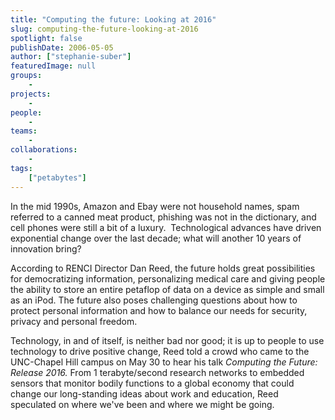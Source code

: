 ```yaml
---
title: "Computing the future: Looking at 2016"
slug: computing-the-future-looking-at-2016
spotlight: false
publishDate: 2006-05-05
author: ["stephanie-suber"]
featuredImage: null
groups:
    - 
projects:
    - 
people:
    - 
teams: 
    - 
collaborations:
    - 
tags:
    ["petabytes"]
---
```

In the mid 1990s, Amazon and Ebay were not household names, spam referred to a canned meat product, phishing was not in the dictionary, and cell phones were still a bit of a luxury.  Technological advances have driven exponential change over the last decade; what will another 10 years of innovation bring?

According to RENCI Director Dan Reed, the future holds great possibilities for democratizing information, personalizing medical care and giving people the ability to store an entire petaflop of data on a device as simple and small as an iPod. The future also poses challenging questions about how to protect personal information and how to balance our needs for security, privacy and personal freedom.

Technology, in and of itself, is neither bad nor good; it is up to people to use technology to drive positive change, Reed told a crowd who came to the UNC-Chapel Hill campus on May 30 to hear his talk <em>Computing the Future: Release 2016. </em> From 1 terabyte/second research networks to embedded sensors that monitor bodily functions to a global economy that could change our long-standing ideas about work and education, Reed speculated on where we've been and where we might be going.
